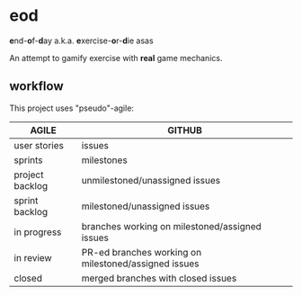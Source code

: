 # eod
**e**nd-**o**f-**d**ay a.k.a. **e**xercise-**o**r-**d**ie
asas

An attempt to gamify exercise with **real** game mechanics.

## workflow

This project uses "pseudo"-agile:

| **AGILE**       | **GITHUB**                                            |
| --------------- | ----------------------------------------------------- |
| user stories    | issues                                                |
| sprints         | milestones                                            |
| project backlog | unmilestoned/unassigned issues                        |
| sprint backlog  | milestoned/unassigned issues                          |
| in progress     | branches working on milestoned/assigned issues        |
| in review       | PR-ed branches working on milestoned/assigned issues  |
| closed          | merged branches with closed issues                    |
